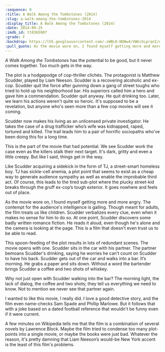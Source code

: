 ```yaml
---
:sequence: 8
:title: A Walk Among the Tombstones (2014)
:slug: a-walk-among-the-tombstones-2014
:display_title: A Walk Among the Tombstones (2014)
:date: 2014-09-25
:imdb_id: tt0365907
:grade: F
:backdrop: https://lh5.googleusercontent.com/-sWBL0-NDWw4/VWkcSLprqnI/AAAAAAAACtg/dwUrbYDSNYY/w1000-rj/a-walk-among-the-tombstones-2014.jpg
:pull_quote: As the movie wore on, I found myself getting more and more angry. The contempt for the audience's intelligence is galling. Though meant for adults, the film treats us like children.
---
```

_A Walk Among the Tombstones_ has the potential to be good, but it never comes together. Too much gets in the way.

The plot is a hodgepodge of cop-thriller clichés. The protagonist is Matthew Scudder, played by Liam Neeson. Scudder is a recovering alcoholic and ex-cop. Scudder quit the force after gunning down a gang of street toughs who tried to hold up his neighborhood bar. His superiors called him a hero and gave him a commendation. Scudder quit anyway. He quit drinking too. Later, we learn his actions weren't quite so heroic. It's supposed to be a revelation, but anyone who's seen more than a few cop movies will see it coming.

Scudder now makes his living as an unlicensed private investigator. He takes the case of a drug trafficker who’s wife was kidnapped, raped, tortured and killed. The trail leads him to a pair of horrific sociopaths who’ve been doing this for a long time.

This is the part of the movie that had potential. We see Scudder work the case even as the killers stalk their next target. It's dark, gritty and even a little creepy. But like I said, things get in the way.

Like Scudder acquiring a sidekick in the form of TJ, a street-smart homeless boy. TJ has sickle-cell anemia, a plot point that seems to exist as a cheap way to generate audience sympathy as well as enable the improbable third act. Of course, this leads to the tired sub-plot where the plucky street-kid breaks through the gruff ex-cop’s tough exterior. It goes nowhere and feels out of place.

As the movie wore on, I found myself getting more and more angry. The contempt for the audience's intelligence is galling. Though meant for adults, the film treats us like children. Scudder verbalizes every clue, even when it makes no sense for him to do so. At one point, Scudder discovers some badly written romance fiction. He reads it aloud, even though he's alone and the camera is looking at the page. This is a film that doesn’t even trust us to be able to read.

This spoon-feeding of the plot results in lots of redundant scenes. The movie opens with one. Scudder sits in the car with his partner. The partner bemoans Scudder's drinking, saying he worries he can’t count on Scudder to have his back. Scudder gets out of the car and walks into a bar. It’s morning. He grabs a paper and sits down. Without a word the bartender brings Scudder a coffee and two shots of whiskey.

Why not just open with Scudder walking into the bar? The morning light, the lack of dialog, the coffee and two shots; they tell us everything we need to know. Not to mention we never see that partner again.

I wanted to like this movie, I really did. I love a good detective story, and the film even name-checks Sam Spade and Phillip Marlowe. But it follows that with a joke based on a dated football reference that wouldn't be funny even if it were current.

A few minutes on Wikipedia tells me that the film is a combination of several novels by Lawrence Block. Maybe the film tried to condense too many plot-points into a single movie, or maybe the books were just bad. Whatever the reason, it's pretty damning that Liam Neeson’s would-be New York accent is the least of this film's problems.
